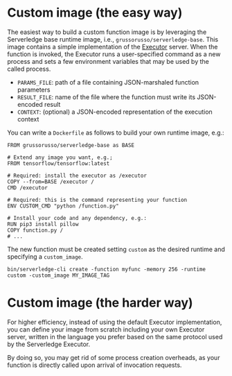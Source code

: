 # Custom image (the easy way)

The easiest way to build a custom function image is by leveraging the
Serverledge base runtime image, i.e., `grussorusso/serverledge-base`.
This image contains a simple implementation of the [Executor](https://github.com/grussorusso/serverledge/blob/main/docs/executor.md)
server. When the function is invoked, the Executor runs a user-specified
command as a new process and sets a few environment variables that may be
used by the called process.

- `PARAMS_FILE`: path of a file containing JSON-marshaled function parameters
- `RESULT_FILE`: name of the file where the function must write its JSON-encoded result
- `CONTEXT`: (optional) a JSON-encoded representation of the execution context

You can write a `Dockerfile` as follows to build your own runtime image, e.g.:

	FROM grussorusso/serverledge-base as BASE

	# Extend any image you want, e.g.;
	FROM tensorflow/tensorflow:latest

	# Required: install the executor as /executor
	COPY --from=BASE /executor /
	CMD /executor

	# Required: this is the command representing your function
	ENV CUSTOM_CMD "python /function.py"

	# Install your code and any dependency, e.g.:
	RUN pip3 install pillow
	COPY function.py /
	# ...

The new function must be created setting `custom` as the desired runtime and
specifying a `custom_image`.

	bin/serverledge-cli create -function myfunc -memory 256 -runtime custom -custom_image MY_IMAGE_TAG 

# Custom image (the harder way)

For higher efficiency, instead of using the default Executor implementation,
you can define your image from scratch including
your own Executor server, written in the language you prefer based on
the same protocol used by the Serverledge Executor.

By doing so, you may get rid of some process creation overheads, as
your function is directly called upon arrival of invocation requests.

